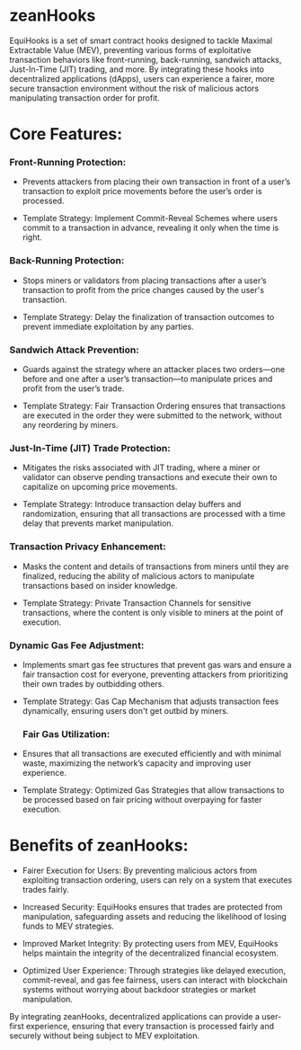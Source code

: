 # zeanHooks
EquiHooks is a set of smart contract hooks designed to tackle Maximal Extractable Value (MEV), preventing various forms of exploitative transaction behaviors like front-running, back-running, sandwich attacks, Just-In-Time (JIT) trading, and more. By integrating these hooks into decentralized applications (dApps), users can experience a fairer, more secure transaction environment without the risk of malicious actors manipulating transaction order for profit.

# Core Features:
### Front-Running Protection:

- Prevents attackers from placing their own transaction in front of a user’s transaction to exploit price movements before the user’s order is processed.

- Template Strategy: Implement Commit-Reveal Schemes where users commit to a transaction in advance, revealing it only when the time is right.

### Back-Running Protection:

- Stops miners or validators from placing transactions after a user’s transaction to profit from the price changes caused by the user's transaction.

- Template Strategy: Delay the finalization of transaction outcomes to prevent immediate exploitation by any parties.
 ### Sandwich Attack Prevention:

- Guards against the strategy where an attacker places two orders—one before and one after a user’s transaction—to manipulate prices and profit from the user’s trade.

- Template Strategy: Fair Transaction Ordering ensures that transactions are executed in the order they were submitted to the network, without any reordering by miners.

### Just-In-Time (JIT) Trade Protection:

- Mitigates the risks associated with JIT trading, where a miner or validator can observe pending transactions and execute their own to capitalize on upcoming price movements.

- Template Strategy: Introduce transaction delay buffers and randomization, ensuring that all transactions are processed with a time delay that prevents market manipulation.

### Transaction Privacy Enhancement:

- Masks the content and details of transactions from miners until they are finalized, reducing the ability of malicious actors to manipulate transactions based on insider knowledge.

- Template Strategy: Private Transaction Channels for sensitive transactions, where the content is only visible to miners at the point of execution.

###  Dynamic Gas Fee Adjustment:

- Implements smart gas fee structures that prevent gas wars and ensure a fair transaction cost for everyone, preventing attackers from prioritizing their own trades by outbidding others.

- Template Strategy: Gas Cap Mechanism that adjusts transaction fees dynamically, ensuring users don't get outbid by miners.

  ### Fair Gas Utilization:

- Ensures that all transactions are executed efficiently and with minimal waste, maximizing the network’s capacity and improving user experience.

- Template Strategy: Optimized Gas Strategies that allow transactions to be processed based on fair pricing without overpaying for faster execution.

# Benefits of zeanHooks:
- Fairer Execution for Users: By preventing malicious actors from exploiting transaction ordering, users can rely on a system that executes trades fairly.

- Increased Security: EquiHooks ensures that trades are protected from manipulation, safeguarding assets and reducing the likelihood of losing funds to MEV strategies.

- Improved Market Integrity: By protecting users from MEV, EquiHooks helps maintain the integrity of the decentralized financial ecosystem.

- Optimized User Experience: Through strategies like delayed execution, commit-reveal, and gas fee fairness, users can interact with blockchain systems without worrying about backdoor strategies or market manipulation.

By integrating zeanHooks, decentralized applications can provide a user-first experience, ensuring that every transaction is processed fairly and securely without being subject to MEV exploitation.

